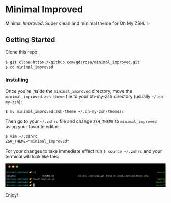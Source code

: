 # Minimal Improved

Minimal _Improved_. Super clean and minimal theme for Oh My ZSH. :sparkles:

## Getting Started

Clone this repo:

```
$ git clone https://github.com/gdsrosa/minimal_improved.git  
$ cd minimal_improved
```

### Installing

Once you're inside the `minimal_improved` directory, move the `minimal_improved.zsh-theme` file to your oh-my-zsh directory (usually `~/.oh-my-zsh`):

```
$ mv minimal_improved.zsh-theme ~/.oh-my-zsh/themes/
```

Then go to your `~/.zshrc` file and change `ZSH_THEME` to `minimal_improved` using your favorite editor:

```
$ vim ~/.zshrc
ZSH_THEME="minimal_improved"
```

For your changes to take immediate effect run `$ source ~/.zshrc` and your terminal will look like this:

<p align="center" width="200" height="200">
  <img src="https://raw.githubusercontent.com/alextorres94/minimal_improved/master/minimal_improved_theme.png">
  <br/>
</p>

Enjoy!
